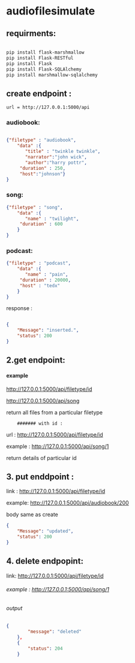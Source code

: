 # audiofilesimulate

## requirments:


```bash

pip install flask-marshmallow
pip install Flask-RESTful
pip install Flask  
pip install Flask-SQLAlchemy
pip install marshmallow-sqlalchemy

```




## create endpoint :


 	url = http://127.0.0.1:5000/api

 
### audiobook:
			 
			 
```json

{"filetype" : "audiobook",
    "data" :{
       "title" : "twinkle twinkle",
       "narrator":"john wick",
       "author":"harry pottr",
     "duration" : 250,
     "host":"johnson"}
}
```


### song:


```json
{"filetype" : "song",
    "data" :{
       "name" : "twilight",
     "duration" : 600
    }
}
```


### podcast:


```json
{"filetype" : "podcast",
    "data" :{
       "name" : "pain",
     "duration" : 20000,
     "host" : "tedx"
    }
}
```

response : 
```json

{
    "Message": "inserted.",
    "status": 200
}
```








## 2.get endpoint: 

#### example


http://127.0.0.1:5000/api/filetype/id
	
	
http://127.0.0.1:5000/api/song


return all files from a particular filetype


		####### with id :
		

url :   http://127.0.0.1:5000/api/filetype/id
	
	
example :    http://127.0.0.1:5000/api/song/1


return details of particular id 
	
	






## 3.  put enddpoint :


link : http://127.0.0.1:5000/api/filetype/id


example:   http://127.0.0.1:5000/api/audiobook/200

body same as create

```json
{
    "Message": "updated",
    "status": 200
}
```

## 4.  delete endpopint:


link: http://127.0.0.1:5000/api/filetype/id
	

###### example : http://127.0.0.1:5000/api/song/1


###### output

```json
{
        "message": "deleted"
    },
    {
        "status": 204
    }
```


